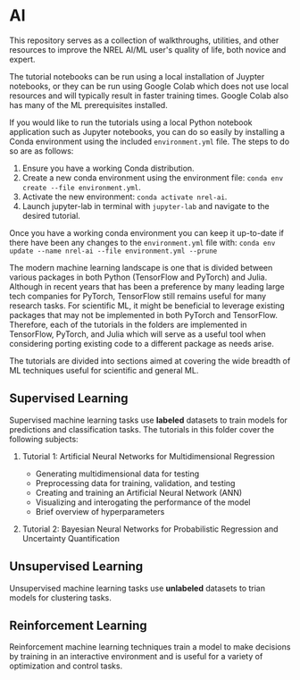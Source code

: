 # AI


This repository serves as a collection of walkthroughs, utilities, and other resources to improve the NREL AI/ML user's quality of life, both novice and expert.

The tutorial notebooks can be run using a local installation of Juypter notebooks, or they can be run using Google Colab which does not use local resources and will typically result in faster training times. Google Colab also has many of the ML prerequisites installed.

If you would like to run the tutorials using a local Python notebook application such as Jupyter notebooks, you can do so easily by installing a Conda environment using the included `environment.yml` file. The steps to do so are as follows:

1. Ensure you have a working Conda distribution.
2. Create a new conda environment using the environment file: `conda env create --file environment.yml`.
3. Activate the new environment: `conda activate nrel-ai`.
4. Launch jupyter-lab in terminal with `jupyter-lab` and navigate to the desired tutorial.

Once you have a working conda environment you can keep it up-to-date if there have been any changes to the `environment.yml` file with: `conda env update --name nrel-ai --file environment.yml --prune`

The modern machine learning landscape is one that is divided between various packages in both Python (TensorFlow and PyTorch) and Julia. Although in recent years that has been a preference by many leading large tech companies for PyTorch, TensorFlow still remains useful for many research tasks. For scientific ML, it might be beneficial to leverage existing packages that may not be implemented in both PyTorch and TensorFlow. Therefore, each of the tutorials in the folders are implemented in TensorFlow, PyTorch, and Julia which will serve as a useful tool when considering porting existing code to a different package as needs arise.

The tutorials are divided into sections aimed at covering the wide breadth of ML techniques useful for scientific and general ML.


## Supervised Learning

Supervised machine learning tasks use **labeled** datasets to train models for predictions and classification tasks. The tutorials in this folder cover the following subjects:

1. Tutorial 1: Artificial Neural Networks for Multidimensional Regression
    * Generating multidimensional data for testing
    * Preprocessing data for training, validation, and testing
    * Creating and training an Artificial Neural Network (ANN)
    * Visualizing and interogating the performance of the model
    * Brief overview of hyperparameters

2. Tutorial 2: Bayesian Neural Networks for Probabilistic Regression and Uncertainty Quantification


## Unsupervised Learning

Unsupervised machine learning tasks use **unlabeled** datasets to trian models for clustering tasks.


## Reinforcement Learning

Reinforcement machine learning techniques train a model to make decisions by training in an interactive environment and is useful for a variety of optimization and control tasks.